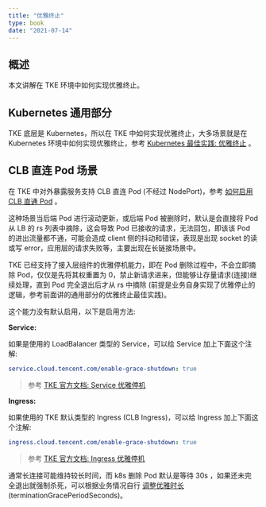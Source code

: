 ```yaml
---
title: "优雅终止"
type: book
date: "2021-07-14"
---
```


## 概述

本文讲解在 TKE 环境中如何实现优雅终止。

## Kubernetes 通用部分

TKE 底层是 Kubernetes，所以在 TKE 中如何实现优雅终止，大多场景就是在 Kubernetes 环境中如何实现优雅终止，参考 [Kubernetes 最佳实践: 优雅终止](https://imroc.cc/k8s/best-practice/graceful-shutdown/) 。

## CLB 直连 Pod 场景

在 TKE 中对外暴露服务支持 CLB 直连 Pod (不经过 NodePort)，参考 [如何启用 CLB 直通 Pod](https://imroc.cc/tke/faq/loadblancer-to-pod-directly/) 。

这种场景当后端 Pod 进行滚动更新，或后端 Pod 被删除时，默认是会直接将 Pod 从 LB 的 rs 列表中摘除，这会导致 Pod 已接收的请求，无法回包，即该该 Pod 的进出流量都不通，可能会造成 client 侧的抖动和错误，表现是出现 socket 的读或写 error，应用层的请求失败等，主要出现在长链接场景中。

TKE 已经支持了接入层组件的优雅停机能力，即在 Pod 删除过程中，不会立即摘除 Pod，仅仅是先将其权重置为 0，禁止新请求进来，但能够让存量请求(连接)继续处理，直到 Pod 完全退出后才从 rs 中摘除 (前提是业务自身实现了优雅停止的逻辑，参考前面讲的通用部分的优雅终止最佳实践)。

这个能力没有默认启用，以下是启用方法:

**Service:**

如果是使用的 LoadBalancer 类型的 Service，可以给 Service 加上下面这个注解:

```yaml
service.cloud.tencent.com/enable-grace-shutdown: true
```

> 参考 [TKE 官方文档: Service 优雅停机](https://cloud.tencent.com/document/product/457/60064)

**Ingress:**

如果使用的 TKE 默认类型的 Ingress (CLB Ingress)，可以给 Ingress 加上下面这个注解:

```yaml
ingress.cloud.tencent.com/enable-grace-shutdown: true
```

> 参考 [TKE 官方文档: Ingress 优雅停机](https://cloud.tencent.com/document/product/457/60065)

通常长连接可能维持较长时间，而 k8s 删除 Pod 默认是等待 30s ，如果还未完全退出就强制杀死，可以根据业务情况自行 [调整优雅时长](https://imroc.cc/k8s/best-practice/graceful-shutdown/#%E8%B0%83%E6%95%B4%E4%BC%98%E9%9B%85%E6%97%B6%E9%95%BF) (terminationGracePeriodSeconds)。